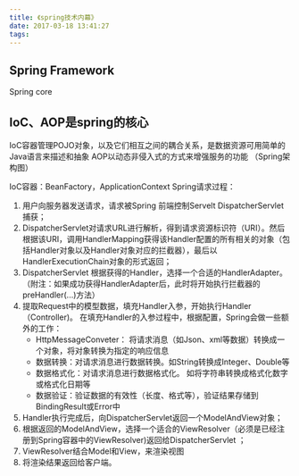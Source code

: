 ```yaml
---
title: 《spring技术内幕》
date: 2017-03-18 13:41:27
tags:
---
```

## Spring Framework
Spring core
## IoC、AOP是spring的核心
IoC容器管理POJO对象，以及它们相互之间的耦合关系，是数据资源可用简单的Java语言来描述和抽象
AOP以动态非侵入式的方式来增强服务的功能
（Spring架构图）

IoC容器：BeanFactory，ApplicationContext
Spring请求过程：
1. 用户向服务器发送请求，请求被Spring 前端控制Servelt DispatcherServlet捕获；
2. DispatcherServlet对请求URL进行解析，得到请求资源标识符（URI）。然后根据该URI，调用HandlerMapping获得该Handler配置的所有相关的对象（包括Handler对象以及Handler对象对应的拦截器），最后以HandlerExecutionChain对象的形式返回；
3. DispatcherServlet 根据获得的Handler，选择一个合适的HandlerAdapter。（附注：如果成功获得HandlerAdapter后，此时将开始执行拦截器的preHandler(...)方法）
4. 提取Request中的模型数据，填充Handler入参，开始执行Handler（Controller)。 在填充Handler的入参过程中，根据配置，Spring会做一些额外的工作：  
    - HttpMessageConveter： 将请求消息（如Json、xml等数据）转换成一个对象，将对象转换为指定的响应信息  
    - 数据转换：对请求消息进行数据转换。如String转换成Integer、Double等  
    - 数据格式化：对请求消息进行数据格式化。 如将字符串转换成格式化数字或格式化日期等  
    - 数据验证：验证数据的有效性（长度、格式等），验证结果存储到BindingResult或Error中  
5. Handler执行完成后，向DispatcherServlet返回一个ModelAndView对象；  
6. 根据返回的ModelAndView，选择一个适合的ViewResolver（必须是已经注册到Spring容器中的ViewResolver)返回给DispatcherServlet ；
7. ViewResolver结合Model和View，来渲染视图
8. 将渲染结果返回给客户端。